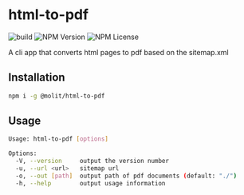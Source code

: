 # html-to-pdf

![build](https://github.com/molit-institute/html-to-pdf/workflows/publish/badge.svg)
![NPM Version](https://img.shields.io/npm/v/@molit/html-to-pdf.svg)
![NPM License](https://img.shields.io/npm/l/@molit/html-to-pdf.svg)


A cli app that converts html pages to pdf based on the sitemap.xml

## Installation

```bash
npm i -g @molit/html-to-pdf
```

## Usage

```bash
Usage: html-to-pdf [options]

Options:
  -V, --version     output the version number
  -u, --url <url>   sitemap url
  -o, --out [path]  output path of pdf documents (default: "./")
  -h, --help        output usage information
```